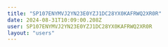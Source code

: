 ```yaml
---
title: "SP107ENYMVJ2YN23E0YZJ1DC28YX0KAFRWQ2XR0R"
date: 2024-08-31T10:09:00.208Z
user: SP107ENYMVJ2YN23E0YZJ1DC28YX0KAFRWQ2XR0R
layout: "users"
---
```

    